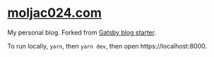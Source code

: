 # [moljac024.com](https://moljac024.com/)

My personal blog. Forked from [Gatsby blog starter](https://github.com/gatsbyjs/gatsby-starter-blog).

To run locally, `yarn`, then `yarn dev`, then open https://localhost:8000.
